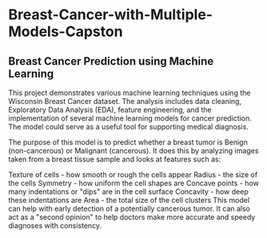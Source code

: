 # Breast-Cancer-with-Multiple-Models-Capston
## Breast Cancer Prediction using Machine Learning
This project demonstrates various machine learning techniques using the Wisconsin Breast Cancer dataset. The analysis includes data cleaning, Exploratory Data Analysis (EDA), feature engineering, and the implementation of several machine learning models for cancer prediction. The model could serve as a useful tool for supporting medical diagnosis.

The purpose of this model is to predict whether a breast tumor is Benign (non-cancerous) or Malignant (cancerous). It does this by analyzing images taken from a breast tissue sample and looks at features such as:

Texture of cells - how smooth or rough the cells appear
Radius - the size of the cells
Symmetry - how uniform the cell shapes are
Concave points - how many indentations or "dips" are in the cell surface
Concavity - how deep these indentations are
Area - the total size of the cell clusters
This model can help with early detection of a potentially cancerous tumor. It can also act as a "second opinion" to help doctors make more accurate and speedy diagnoses with consistency.
